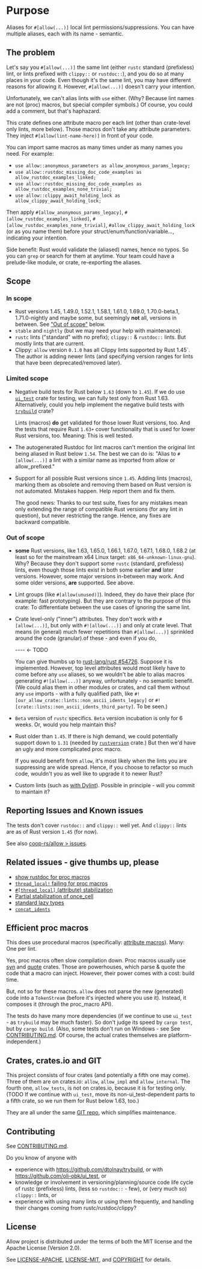 # Purpose

Aliases for `#[allow(...)]` local lint permissions/suppressions. You can have multiple aliases, each
with its name - semantic.

## The problem

Let's say you `#[allow(...)]` the same lint (either `rustc` standard (prefixless) lint, or lints
prefixed with `clippy::` or `rustdoc::`), and you do so at many places in your code. Even though
it's the same lint, you may have different reasons for allowing it. However, `#[allow(...)]` doesn't
carry your intention.

Unfortunately, we can't alias lints with `use` either. (Why? Because lint names are not (proc)
macros, but special compiler symbols.) Of course, you could add a comment, but that's haphazard.

This crate defines one attribute macro per each lint (other than crate-level only lints, more
below). Those macros don't take any attribute parameters. They inject `#[allow(lint-name-here)]` in
front of your code.

You can import same macros as many times under as many names you need. For example:

- `use allow::anonymous_parameters as allow_anonymous_params_legacy;`
- `use allow::rustdoc_missing_doc_code_examples as allow_rustdoc_examples_linked;`
- `use allow::rustdoc_missing_doc_code_examples as allow_rustdoc_examples_none_trivial;`
- `use allow::clippy_await_holding_lock as allow_clippy_await_holding_lock;`

Then apply `#[allow_anonymous_params_legacy]`, `#[allow_rustdoc_examples_linked]`,
`#[allow_rustdoc_examples_none_trivial]`, `#allow_clippy_await_holding_lock` (or as you name them)
before your struct/enum/function/variable..., indicating your intention.

Side benefit: Rust would validate the (aliased) names, hence no typos. So you can `grep` or search
for them at anytime. Your team could have a prelude-like module, or crate, re-exporting the aliases.

## Scope

### In scope

- Rust versions 1.45, 1.49.0, 1.52.1, 1.58.1, 1.61.0, 1.69.0, 1.70.0-beta.1, 1.71.0-nightly and
  maybe some, but seemingly **not** all, versions in between. See ["Out of scope"](#out-of-scope)
  below.
- `stable` and `nightly` (but we may need your help with maintenance).
- `rustc` lints ("standard" with no prefix); `clippy::` & `rustdoc::` lints. But mostly lints that
  are current.
- Clippy: `allow` version `0.1.0` has all Clippy lints supported by Rust 1.45`. The author is adding
  newer lints (and specifying version ranges for lints that have been deprecated/removed later).

### Limited scope

- Negative build tests for Rust below `1.63` (down to `1.45`). If we do use
[`ui_test`](https://github.com/oli-obk/ui_test) crate for testing, we can fully test only from Rust
1.63. Alternatively, could you help implement the negative build tests with
[`trybuild`](https://github.com/dtolnay/trybuild) crate?
  
  Lints (macros) **do** get validated for those lower Rust versions, too. And the tests that require
  Rust `1.63+` cover functionality that is used for lower Rust versions, too. Meaning: This is well
  tested.
- The autogenerated Rustdoc for lint macros can't mention the original lint being aliased in Rust
  below `1.54`. The best we can do is: "Alias to `#[allow(...)]` a lint with a similar name as
  imported from allow or allow_prefixed."
- Support for all possible Rust versions since `1.45`. Adding lints (macros), marking them as
  obsolete and removing them based on Rust version is not automated. Mistakes happen. Help report
  them and fix them.

  The good news: Thanks to our test suite, fixes for any mistakes mean only extending the range of
  compatible Rust versions (for any lint in question), but never restricting the range. Hence, any
  fixes are backward compatible.

### Out of scope

- **some** Rust versions, like 1.63, 1.65.0, 1.66.1, 1.67.0, 1.67.1, 1.68.0, 1.68.2 (at least so for
  the mainstream x64 Linux target: `x86_64-unknown-linux-gnu`). Why? Because they don't support some
  `rustc` (standard, prefixless) lints, even though those lints exist in both some earlier **and**
  later versions. However, some major versions in-between may work. And some older versions, **are**
  supported. See above.
- Lint groups (like `#[allow(unused)]`). Indeed, they do have their place (for example: fast
  prototyping). But they are contrary to the purpose of this crate: To differentiate between the use
  cases of ignoring the same lint.
- Crate level-only ("inner") attributes. They don't work with `#[allow(...)]`, but only with
  `#![allow(...)]` and only at crate level. That means (in general) much fewer repetitions than
  `#[allow(...)]` sprinkled around the code (granular).of these - and even if you do, 

  ---- <- TODO

  You can give thumbs up to [rust-lang/rust #54726](https://github.com/rust-lang/rust/issues/54726).
  Suppose it is implemented. However, top level attributes would most likely have to come before any
  `use` aliases, so we wouldn't be able to alias macros generating `#![allow(...)]` anyway,
  unfortunately - no semantic benefit. (We could alias them in other modules or crates, and call
  them without any `use` imports - with a fully qualified path, like
  `#![our_allow_crate::lints::non_ascii_idents_legacy]` or
  `#![crate::lints::non_ascii_idents_third_party]`. To be seen.)
- `Beta` version of `rustc` specifics. `Beta` version incubation is only for 6 weeks. Or, would you
  help maintain this?
- Rust older than `1.45`. If there is high demand, we could potentially support down to `1.31`
  (needed by [`rustversion`](https://crates.io/crates/rustversion) crate.) But then we'd have an
  ugly and more complicated proc macro.
  
  If you would benefit from `allow`, it's most likely when the lints you are suppressing are wide
  spread. Hence, if you choose to refactor so much code, wouldn't you as well like to upgrade it to
  newer Rust?
- Custom lints (such as [with
Dylint](https://blog.trailofbits.com/2021/11/09/write-rust-lints-without-forking-clippy/)). Possible
in principle - will you commit to maintain it?

## Reporting Issues and Known issues

The tests don't cover `rustdoc::` and `clippy::` well yet. And `clippy::` lints are as of Rust
version `1.45` (for now).

See also [coop-rs/allow > issues](https://github.com/coop-rs/allow/issues).

## Related issues - give thumbs up, please

- [show rustdoc for proc macros](https://github.com/rust-lang/rust-analyzer/issues/14772)
- [`thread_local!` failing for proc macros](https://github.com/rust-lang/rust/issues/66003)
- [`#[thread_local]` (attribute) stabilization](https://github.com/rust-lang/rust/issues/29594)
- [Partial stabilization of once_cell](https://github.com/rust-lang/rust/pull/105587)
- [standard lazy types](https://github.com/rust-lang/rfcs/pull/2788)
- [`concat_idents`](https://github.com/rust-lang/rust/issues/29599)

## Efficient proc macros

This does use procedural macros (specifically: [attribute
macros](https://doc.rust-lang.org/nightly/book/ch19-06-macros.html#attribute-like-macros)). Many:
One per lint.

Yes, proc macros often slow compilation down. Proc macros usually use
[syn](https://crates.io/crates/syn) and [quote](https://crates.io/crates/syn) crates. Those are
powerhouses, which parse & quote the code that a macro can inject. However, their power comes with a
cost: build time.

But, not so for these macros. `allow` does not parse the new (generated) code into a `TokenStream`
(before it's injected where you use it). Instead, it composes it (through the proc_macro API).

The tests do have many more dependencies (if we continue to use `ui_test` - as `trybuild` may be
much faster). So don't judge its speed by `cargo test`, but by `cargo build`. (Also, some tests
don't run on Windows - see See [CONTRIBUTING.md](CONTRIBUTING.md#testing). Of course, the actual
crates themselves are platform-independent.)

## Crates, crates.io and GIT

This project consists of four crates (and potentially a fifth one may come). Three of them are on
crates.io: `allow`, `allow_impl` and `allow_internal`. The fourth one, `allow_tests`, is not on
crates.io, because it is for testing only. (TODO If we continue with `ui_test`, move its
non-ui_test-dependent parts to a fifth crate, so we run them for Rust below 1.63, too.)

They are all under the same [GIT repo](https://github.com/coop-rs/allow), which simplifies
maintenance.

## Contributing

See [CONTRIBUTING.md](CONTRIBUTING.md).

Do you know of anyone with
- experience with https://github.com/dtolnay/trybuild, or with https://github.com/oli-obk/ui_test,
  or
- knowledge or involvement in versioning/planning/source code life cycle of rustc (prefixless)
  lints, (less so `rustdoc::` - few), or (very much so) `clippy::` lints, or
- experience with using many lints or using them frequently, and handling their changes coming from
  rustc/rustdoc/clippy?

## License

Allow project is distributed under the terms of both the MIT license and the Apache License (Version
2.0).

See [LICENSE-APACHE](LICENSE-APACHE), [LICENSE-MIT](LICENSE-MIT), and [COPYRIGHT](COPYRIGHT) for
details.
